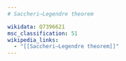 ```yaml
---
# Saccheri–Legendre theorem

wikidata: Q7396621
msc_classification: 51
wikipedia_links:
  - "[[Saccheri–Legendre theorem]]"
---
```

